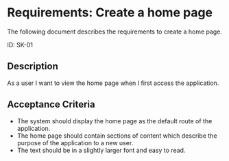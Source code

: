 # Requirements: Create a home page

The following document describes the requirements to create a home page.

ID: SK-01

## Description

As a user I want to view the home page when I first access the application.

## Acceptance Criteria

- The system should display the home page as the default route of the application.
- The home page should contain sections of content which describe the purpose of the application to a new user.
- The text should be in a slightly larger font and easy to read.
